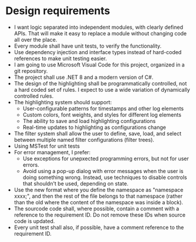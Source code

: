 # Design requirements

*   I want logic separated into independent modules, with clearly defined APIs. That will make it easy to replace a module without changing code all over the place.
*   Every module shall have unit tests, to verify the functionality.
*   Use dependency injection and interface types instead of hard-coded references to make unit testing easier.
*   I am going to use Microsoft Visual Code for this project, organized in a git repository.
*   The project shall use .NET 8 and a modern version of C#.
*   The design of the highlighting shall be programmatically controlled, not a hard coded set of rules. I expect to use a wide variation of dynamically controlled rules.
*   The highlighting system should support:
    *   User-configurable patterns for timestamps and other log elements
    *   Custom colors, font weights, and styles for different log elements
    *   The ability to save and load highlighting configurations
    *   Real-time updates to highlighting as configurations change
*   The filter system shall allow the user to define, save, load, and select between multiple named filter configurations (filter trees).
*   Using MSTest for unit tests
*   For error management, I prefer:
    *   Use exceptions for unepxected programming errors, but not for user errors.
    *   Avoid using a pop-up dialog with error messages when the user is doing something wrong. Instead, use techniques to disable controls that shouldn't be used, depending on state.
* Use the new format where you define the namespace as "namespace xxxx;", and then the rest of the file belongs to that namespace (rather than the old where the content of the namespace was inside a block).
* The sourcode code shall, where possible, contain a comment with a reference to the requirement ID. Do not remove these IDs when source code is updated.
* Every unit test shall also, if possible, have a comment reference to the requirement ID.
